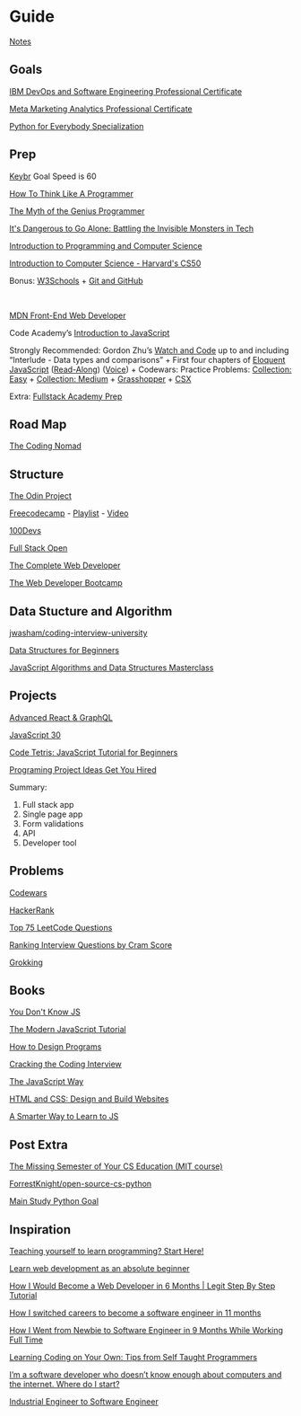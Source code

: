 # Guide

[Notes](https://docs.google.com/document/d/1n91KMMQMKcyspaR4Kdwk39FpWFkSofbrLhIhMQ5iYb8/edit#heading=h.g16tii4l7pb3)

## Goals

[IBM DevOps and Software Engineering Professional Certificate](https://www.coursera.org/professional-certificates/devops-and-software-engineering)

[Meta Marketing Analytics Professional Certificate](https://www.coursera.org/professional-certificates/facebook-marketing-analytics)

[Python for Everybody Specialization](https://www.coursera.org/specializations/python)

## Prep

[Keybr](https://www.keybr.com/) Goal Speed is 60 

[How To Think Like A Programmer](https://www.youtube.com/watch?v=azcrPFhaY9k)

[The Myth of the Genius Programmer](https://www.youtube.com/watch?v=0SARbwvhupQ)

[It's Dangerous to Go Alone: Battling the Invisible Monsters in Tech](https://www.youtube.com/watch?v=1i8ylq4j_EY)

[Introduction to Programming and Computer Science](https://www.youtube.com/watch?v=zOjov-2OZ0E)

[Introduction to Computer Science - Harvard's CS50](https://www.youtube.com/playlist?list=PLWKjhJtqVAbmGw5fN5BQlwuug-8bDmabi)

Bonus: [W3Schools](https://www.w3schools.com/) + [Git and GitHub](https://www.youtube.com/playlist?list=PLRqwX-V7Uu6ZF9C0YMKuns9sLDzK6zoiV)

<br />

[MDN Front-End Web Developer](https://developer.mozilla.org/en-US/docs/Learn/Front-end_web_developer)

Code Academy’s [Introduction to JavaScript](https://www.codecademy.com/learn/introduction-to-javascript)

Strongly Recommended: Gordon Zhu’s [Watch and Code](https://watchandcode.com/) up to and including “Interlude - Data types and comparisons” + First four chapters of [Eloquent JavaScript](https://eloquentjavascript.net/) ([Read-Along](https://www.youtube.com/playlist?list=PLdhl9urj_8zboHrfA0k0GLIFASyP0vgjf)) ([Voice](https://www.youtube.com/playlist?list=PLeih6Atn-p_kz9BCPZyA3bo75PkB1Xo_J)) + Codewars: Practice Problems: [Collection: Easy](https://www.codewars.com/collections/easy-6) + [Collection: Medium](https://www.codewars.com/collections/medium-1) + [Grasshopper](https://learn.grasshopper.app/) + [CSX](https://csx.codesmith.io/home)

Extra: [Fullstack Academy Prep](https://welcome.fullstackacademy.com/#?login&callbackUrl=https://learn.fullstackacademy.com/workshop)

## Road Map

[The Coding Nomad](https://app.milanote.com/publish-preview/1Hdwhe1GsYO56q)

## Structure
[The Odin Project](https://www.theodinproject.com/tracks/full-stack-javascript)

[Freecodecamp](https://www.freecodecamp.org/learn/) - [Playlist](https://www.youtube.com/c/Freecodecamp/playlists) - [Video](https://www.youtube.com/playlist?list=PLgBH1CvjOA62oNEVgz-dECiCZCE_Q3ZFH)

[100Devs](https://www.youtube.com/playlist?list=PLBf-QcbaigsKwq3k2YEBQS17xUwfOA3O3)

[Full Stack Open](https://fullstackopen.com/en/)

[The Complete Web Developer](https://www.udemy.com/course/the-complete-web-developer-zero-to-mastery/)

[The Web Developer Bootcamp](https://www.udemy.com/course/the-complete-web-developer-zero-to-mastery/)

## Data Stucture and Algorithm

[jwasham/coding-interview-university](https://github.com/jwasham/coding-interview-university)

[Data Structures for Beginners](https://www.youtube.com/watch?v=YOfXMQnUlZY)

[JavaScript Algorithms and Data Structures Masterclass](https://www.udemy.com/course/js-algorithms-and-data-structures-masterclass/)

## Projects

[Advanced React & GraphQL](https://advancedreact.com/)

[JavaScript 30](https://javascript30.com/)

[Code Tetris: JavaScript Tutorial for Beginners](https://www.youtube.com/watch?v=rAUn1Lom6dw&t=5s)

[Programing Project Ideas Get You Hired](https://www.youtube.com/watch?v=DEKxwH5hGfo)

Summary:
1. Full stack app
2. Single page app
3. Form validations
4. API
5. Developer tool

## Problems

[Codewars](https://www.codewars.com/)

[HackerRank](https://www.hackerrank.com/interview/interview-preparation-kit)

[Top 75 LeetCode Questions](https://leetcode.com/discuss/general-discussion/460599/blind-75-leetcode-questions)

[Ranking Interview Questions by Cram Score](https://jeremyaguilon.me/blog/ranking_interview_questions_by_cram_score)

[Grokking](https://www.educative.io/courses/grokking-the-coding-interview)

## Books

[You Don't Know JS](https://github.com/getify/You-Dont-Know-JS/blob/1st-ed/README.md)

[The Modern JavaScript Tutorial](https://javascript.info/)

[How to Design Programs](http://htdp.org/2003-09-26/)

[Cracking the Coding Interview]()

[The JavaScript Way](https://github.com/thejsway/thejsway)

[HTML and CSS: Design and Build Websites](https://wtf.tw/ref/duckett.pdf)

[A Smarter Way to Learn to JS](https://wccftech.com/wp-content/uploads/2014/10/JavaScript.pdf)

## Post Extra

[The Missing Semester of Your CS Education (MIT course)](https://www.reddit.com/r/learnprogramming/comments/eyagda/the_missing_semester_of_your_cs_education_mit/)

[ForrestKnight/open-source-cs-python](https://github.com/ForrestKnight/open-source-cs-python)

[Main Study Python Goal](https://docs.google.com/document/d/1Yh2YRXG6bSQxvqghB3gkX6CYxqN_mGCkG4If5uZkc0U/edit#)

## Inspiration

[Teaching yourself to learn programming? Start Here!](https://www.youtube.com/watch?v=GiUDWx9NpMU)

[Learn web development as an absolute beginner](https://www.youtube.com/watch?v=ysEN5RaKOlA)

[How I Would Become a Web Developer in 6 Months | Legit Step By Step Tutorial](https://www.youtube.com/watch?v=vB4bSDznwgM&list=WL&index=14&t=5s)

[How I switched careers to become a software engineer in 11 months](https://www.freecodecamp.org/news/how-i-switched-careers-to-become-a-software-engineer-in-11-months-and-how-you-can-too-9849afabc126/)

[How I Went from Newbie to Software Engineer in 9 Months While Working Full Time](https://www.freecodecamp.org/news/how-i-went-from-newbie-to-software-engineer-in-9-months-while-working-full-time-460bd8485847/)

[Learning Coding on Your Own: Tips from Self Taught Programmers](https://www.youtube.com/watch?v=2BnEu5KYg4g)

[I’m a software developer who doesn’t know enough about computers and the internet. Where do I start?](https://www.reddit.com/r/learnprogramming/comments/krqhln/im_a_software_developer_who_doesnt_know_enough/)

[Industrial Engineer to Software Engineer](https://www.danielleskosky.com/industrial-engineer-to-software-engineer/)






